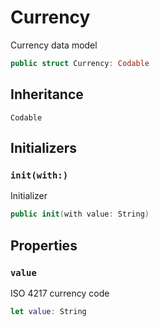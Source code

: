 # Currency

Currency data model

``` swift
public struct Currency: Codable
```

## Inheritance

`Codable`

## Initializers

### `init(with:)`

Initializer

``` swift
public init(with value: String)
```

## Properties

### `value`

ISO 4217 currency code

``` swift
let value: String
```
